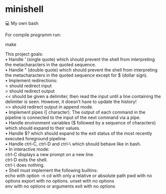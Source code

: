 # minishell
:computer: My own bash

For compile programm run:

make

This project goals:  
• Handle ’ (single quote) which should prevent the shell from interpreting the metacharacters in the quoted sequence.  
• Handle " (double quote) which should prevent the shell from interpreting the metacharacters in the quoted sequence except for $ (dollar sign).  
• Implement redirections:  
< should redirect input  
\> should redirect output  
<< should be given a delimiter, then read the input until a line containing the
delimiter is seen. However, it doesn’t have to update the history!  
\>> should redirect output in append mode.  
• Implement pipes (| character). The output of each command in the pipeline is
connected to the input of the next command via a pipe.  
• Handle environment variables ($ followed by a sequence of characters) which
should expand to their values.  
• Handle $? which should expand to the exit status of the most recently executed
foreground pipeline.  
• Handle ctrl-C, ctrl-D and ctrl-\ which should behave like in bash.  
• In interactive mode:  
 ctrl-C displays a new prompt on a new line.  
 ctrl-D exits the shell.  
 ctrl-\ does nothing.  
• Shell must implement the following builtins:  
 echo with option -n 
 cd with only a relative or absolute path
 pwd with no options 
 export with no options. 
 unset with no options  
 env with no options or arguments 
 exit with no options 
